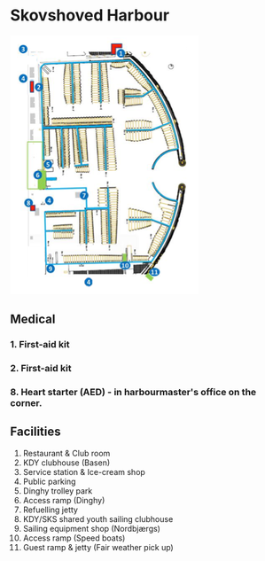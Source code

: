 # Skovshoved Harbour
![Skovshoved Havn Facilities](img/skovshoved_facilities.png)


## Medical
### 1. First-aid kit
### 2. First-aid kit
### 8. Heart starter (AED) - in harbourmaster's office on the corner.

## Facilities
1. Restaurant & Club room
2. KDY clubhouse (Basen)
3. Service station & Ice-cream shop
4. Public parking
5. Dinghy trolley park
6. Access ramp (Dinghy)
7. Refuelling jetty
8. KDY/SKS shared youth sailing clubhouse
9. Sailing equipment shop (Nordbjærgs)
10. Access ramp (Speed boats)
11. Guest ramp & jetty (Fair weather pick up)

